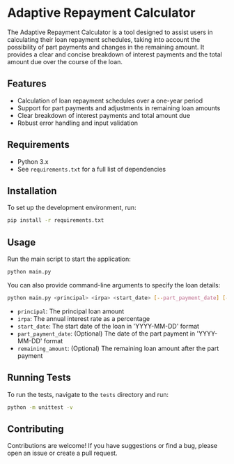 
# Adaptive Repayment Calculator

The Adaptive Repayment Calculator is a tool designed to assist users in calculating their loan repayment schedules, taking into account the possibility of part payments and changes in the remaining amount. It provides a clear and concise breakdown of interest payments and the total amount due over the course of the loan.

## Features

- Calculation of loan repayment schedules over a one-year period
- Support for part payments and adjustments in remaining loan amounts
- Clear breakdown of interest payments and total amount due
- Robust error handling and input validation

## Requirements

- Python 3.x
- See `requirements.txt` for a full list of dependencies

## Installation

To set up the development environment, run:

```bash
pip install -r requirements.txt
```

## Usage

Run the main script to start the application:

```bash
python main.py
```

You can also provide command-line arguments to specify the loan details:

```bash
python main.py <principal> <irpa> <start_date> [--part_payment_date] [--remaining_amount]
```

- `principal`: The principal loan amount
- `irpa`: The annual interest rate as a percentage
- `start_date`: The start date of the loan in 'YYYY-MM-DD' format
- `part_payment_date`: (Optional) The date of the part payment in 'YYYY-MM-DD' format
- `remaining_amount`: (Optional) The remaining loan amount after the part payment

## Running Tests

To run the tests, navigate to the `tests` directory and run:

```bash
python -m unittest -v
```

## Contributing

Contributions are welcome! If you have suggestions or find a bug, please open an issue or create a pull request.
